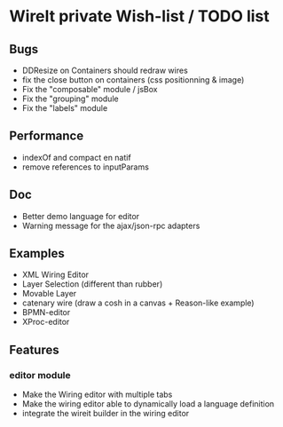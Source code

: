 # WireIt private Wish-list / TODO list

## Bugs

 * DDResize on Containers should redraw wires
 * fix the close button on containers (css positionning & image)
 * Fix the "composable" module / jsBox
 * Fix the "grouping" module
 * Fix the "labels" module

## Performance 

 * indexOf and compact en natif
 * remove references to inputParams

## Doc

 * Better demo language for editor
 * Warning message for the ajax/json-rpc adapters

## Examples

 * XML Wiring Editor
 * Layer Selection (different than rubber)
 * Movable Layer
 * catenary wire (draw a cosh in a canvas + Reason-like example)
 * BPMN-editor
 * XProc-editor

## Features

### editor module
 * Make the Wiring editor with multiple tabs
 * Make the wiring editor able to dynamically load a language definition
 * integrate the wireit builder in the wiring editor